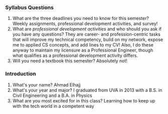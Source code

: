 ### Syllabus Questions
1. What are the three deadlines you need to know for this semester?
Weekly assignments, professional development activities, and survey!
2. What are *professional development activities* and who should you ask if you have any questions?
They are career- and profession-centric tasks that will improve my technical competency, build on my network, expose me to applied CS concepts, and add lines to my CV! Also, I do these anyway to maintain my licensure as a Professional Engineer, though what qualifies as a professional development activity differs. 
3. Will you need a textbook this semester?
Absolutely not!
### Introduction
1. What's your name?
Ahmad Elhajj
2. What's your year and major?
I graduated from UVA in 2013 with a B.S. in Civil Engineering and a B.A. in Physics
3. What are you most excited for in this class?
Learning how to keep up with the tech world in a competent way